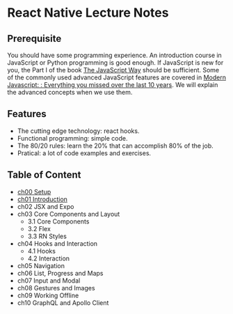 # React Native Lecture Notes

## Prerequisite

You should have some programming experience. An introduction course in JavaScript or Python programming is good enough. If JavaScript is new for you, the Part I of the book [The JavaScript Way](https://github.com/thejsway/thejsway) should be sufficient. Some of the commonly used advanced JavaScript features are covered in [Modern Javascript: : Everything you missed over the last 10 years](https://turriate.com/articles/modern-javascript-everything-you-missed-over-10-years). We will explain the advanced concepts when we use them.

## Features

- The cutting edge technology: react hooks.
- Functional programming: simple code.
- The 80/20 rules: learn the 20% that can accomplish 80% of the job.
- Pratical: a lot of code examples and exercises.

## Table of Content

- [ch00 Setup](docs/ch00)
- [ch01 Introduction](docs/ch01)
- ch02 JSX and Expo
- ch03 Core Components and Layout
  - 3.1 Core Components
  - 3.2 Flex
  - 3.3 RN Styles
- ch04 Hooks and Interaction
  - 4.1 Hooks
  - 4.2 Interaction
- ch05 Navigation
- ch06 List, Progress and Maps
- ch07 Input and Modal
- ch08 Gestures and Images
- ch09 Working Offline
- ch10 GraphQL and Apollo Client
